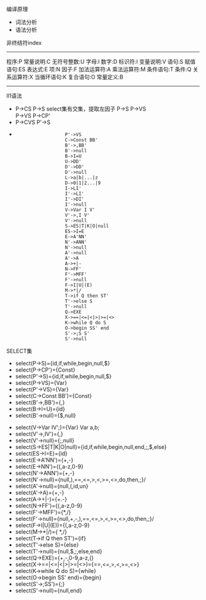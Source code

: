 编译原理
- 词法分析
- 语法分析

非终结符index
***
程序:P		 	 	常量说明:C		无符号整数:U
字母:l		 	 	数字:D				标识符:I
变量说明:V	 	语句:S				赋值语句:ES
表达式:E	     	项:N					因子:F
加法运算符:A	乘法运算符:M	条件语句:T
条件:Q				关系运算符:X	 当循环语句:K
复合语句:O		常量定义:B
***
ll1语法
* P->CS				P->S			select集有交集，提取左因子
   P->S				P->VS			 
   P->VS			P->CP'
* P->CVS			P'->S
*						P'->VS
						C->Const BB'
						B'->,BB'
						B'->null
						B->I=U
						U->DD'
						D'->DD'
						D'->null
						L->a|b|...|z
						D->0|1|2...|9
						I->LI'
						I'->LI'
						I'->DI'
						I'->null
						V->Var I V'
						V'->,I V'
						V'->null
						S->ES|T|K|O|null
						ES->I=E
						E->A'NN'
						N'->ANN'
						N'->null
						A'->null
						A'->A
						A->+|-
						N->FF'
						F'->MFF'
						F'->null
						F->I|U|(E)
						M->*|/
						T->if Q then ST'
						T'->else S
						T'->null
						Q->EXE
						X->==|<=|<|>|>=|<>
						K->while Q do S
						O->begin SS' end
						S'->;S S'
						S'->null  
SELECT集		
* 	select(P->S)={id,if,while,begin,null,$}
* 	select(P->CP')={Const}
* 	select(P'->S)={id,if,while,begin,null,$}
* 	select(P->VS)={Var}
* 	select(P'->VS)={Var}
* 	select(C->Const BB')={Const}
* 	select(B'->,BB')={,}
* 	select(B->I=U)={id}
* 	select(B'->null)={$,null}
<!--<!--* 	select(U->DD')={0-9}-->
<!--* 	select(D'->DD')={0-9}-->
<!--* 	select(D'->null)={$,null}-->
<!--* 	select(L->a|b|c...|z)={a-z}-->
<!--* 	select(D->0|1|2...|9)={0-9}-->
<!--* 	select(I->LI')={a-z}-->
<!--* 	select(I'->LI')={a-z}-->
<!--* 	select(I'->DI')={0-9}-->
<!--* 	select(I'->null)={null,$,=}-->
* 	select(V->Var IV';)={Var}   Var a,b;
* 	select(V'->,IV')={,}
* 	select(V'->null)={;,null}  
* 	select(S->ES|T|K|O|null)={id,if,while,begin,null,end,;,$,else}
* 	select(ES->I=E)={id}
* 	select(E->A'NN')={+,-}
* 	select(E->NN')={(,a-z,0-9}
* 	select(N'->ANN')={+,-}
* 	select(N'->null)={null,),==,<=,>,<,>=,<>,do,then,;}/
* 	select(A'->null)={null,(,id,un}
* 	select(A'->A)={+,-}
* 	select(A->+|-)={+.-}
* 	select(N->FF')={(,a-z,0-9}
* 	select(F'->MFF')={*,/}
* 	select(F'->null)={null,+,-,),==,<=,>,<,>=,<>,do,then,;}/
* 	select(F->I|U|(E))={(,a-z,0-9}
* 	select(M->*|/)={ *,/}
* 	select(T->if Q then ST')={if}
* 	select(T'->else S)={else}
* 	select(T'->null)={null,$,;,else,end}  
* 	select(Q->EXE)={+,-,0-9,a-z,(}
* 	select(X->==|<=|<|>|>=|<>)={==,<=,>,<,>=,<>}
* 	select(K->while Q do S)={while}
* 	select(O->begin SS' end)={begin}
* 	select(S'->;SS')={;}
* 	select(S'->null)={null,end}		
